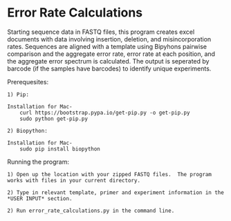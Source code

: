 # Error Rate Calculations
Starting sequence data in FASTQ files, this program creates excel documents with data involving insertion, deletion, and misincorporation rates.  Sequences are aligned with a template using Bipyhons pairwise comparison and the aggregate error rate, error rate at each position, and the aggregate error spectrum is calculated.  The output is seperated by barcode (if the samples have barcodes) to identify unique experiments.

Prerequesites:

    1) Pip:

    Installation for Mac-
        curl https://bootstrap.pypa.io/get-pip.py -o get-pip.py
        sudo python get-pip.py

    2) Biopython: 

    Installation for Mac-
        sudo pip install biopython


Running the program:

    1) Open up the location with your zipped FASTQ files.  The program works with files in your current directory.
    
    2) Type in relevant template, primer and experiment information in the *USER INPUT* section.

    2) Run error_rate_calculations.py in the command line.
